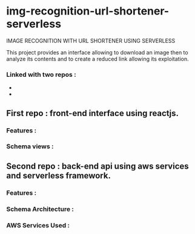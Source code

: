 # img-recognition-url-shortener-serverless
IMAGE RECOGNITION WITH URL SHORTENER USING SERVERLESS


This project provides an interface allowing to download an image then to analyze its contents and to create a reduced link allowing its exploitation.

### Linked with two repos :
-
-



## First repo : front-end interface using reactjs.

### Features :


### Schema views :


## Second repo : back-end api using aws services and serverless framework.

### Features :

### Schema Architecture :

### AWS Services Used :
